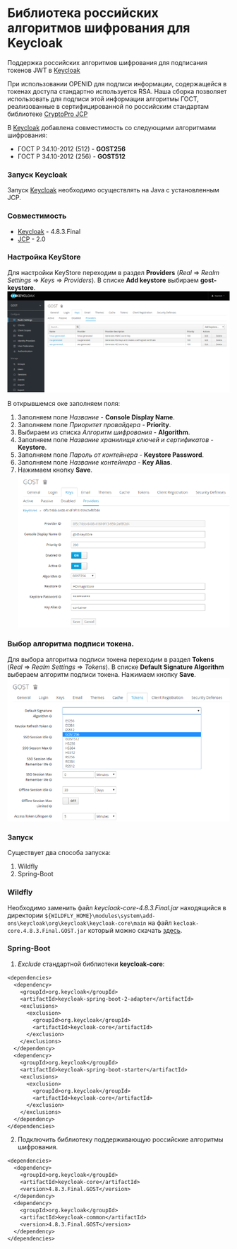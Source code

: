 # Библиотека российских алгоритмов шифрования для Keycloak

Поддержка российских алгоритмов шифрования для подписания токенов JWT в [Keycloak](https://www.keycloak.org/)

При использовании OPENID для подписи информации, содержащейся в токенах доступа стандартно используется RSA. Наша 
сборка позволяет использовать для подписи этой информации алгоритмы ГОСТ, реализованные в сертифицированной по 
российским стандартам библиотеке [CryptoPro JCP ](https://www.cryptopro.ru/products/csp/jcp)

В [Keycloak](https://www.keycloak.org/) добавлена совместимость со следующими алгоритмами шифрования:
+ ГОСТ Р 34.10-2012 (512) - **GOST256**
+ ГОСТ Р 34.10-2012 (256) - **GOST512**

### Запуск Keycloak
Запуск [Keycloak](https://www.keycloak.org/) необходимо осуществлять на Java с установленным JCP.

### Совместимость
+ [Keycloak](https://www.keycloak.org/) - 4.8.3.Final
+ [JCP](https://www.cryptopro.ru/products/csp/jcp) - 2.0

### Настройка KeyStore
Для настройки KeyStore переходим в раздел **Providers** (*Real* &#8658; *Realm Settings* &#8658; *Keys* &#8658; 
*Providers*). В списке **Add keystore** выбираем **gost-keystore**.
![Создания приложение ВКонтакте](gost_2.png)

В открывшемся оке заполняем поля:
1. Заполняем поле *Название* - **Console Display Name**.
2. Заполняем поле *Приоритет провайдера* - **Priority**.
3. Выбираем из списка *Алгоритм шифрования* - **Algorithm**.
4. Заполняем поле *Название хранилищя ключей и сертификатов* - **Keystore**.
5. Заполняем поле *Пароль от контейнера* - **Keystore Password**. 
6. Заполняем поле *Название контейнера* - **Key Alias**.
7. Нажимаем кнопку **Save**.
![Создания приложение ВКонтакте](gost_3.png)

### Выбор алгоритма подписи токена.
Для выбора алгоритма подписи токена переходим в раздел **Tokens** (*Real* &#8658; *Realm Settings* &#8658; *Tokens*). 
В списке **Default Signature Algorithm** выбераем алгоритм подписи токена. Нажимаем кнопку **Save**.
![Создания приложение ВКонтакте](gost_4.png)

### Запуск
Существует два способа запуска:
1. Wildfly
2. Spring-Boot

### Wildfly
Необходимо заменить файл *keycloak-core-4.8.3.Final.jar* находящийся в директории 
`${WILDFLY_HOME}\modules\system\add-ons\keycloak\org\keycloak\keycloak-core\main` на файл 
`kecloak-core.4.8.3.Final.GOST.jar` который можно скачать [здесь](https://nexus.playa.ru/nexus/repository/releases/org/keycloak/keycloak-core/4.8.3.Final.GOST/keycloak-core-4.8.3.Final.GOST.jar).

### Spring-Boot

1. *Exclude* стандартной библиотеки **keycloak-core**: 
```
<dependencies>
  <dependency>
    <groupId>org.keycloak</groupId>
    <artifactId>keycloak-spring-boot-2-adapter</artifactId>
    <exclusions>
      <exclusion>
        <groupId>org.keycloak</groupId>
        <artifactId>keycloak-core</artifactId>
      </exclusion>
    </exclusions>
  </dependency>
  <dependency>
    <groupId>org.keycloak</groupId>
    <artifactId>keycloak-spring-boot-starter</artifactId>
    <exclusions>
      <exclusion>
        <groupId>org.keycloak</groupId>
        <artifactId>keycloak-core</artifactId>
      </exclusion>
    </exclusions>
  </dependency>
</dependencies>
```
2. Подключить библиотеку поддерживающую российские алгоритмы шифрования.
```
<dependencies>
  <dependency>
    <groupId>org.keycloak</groupId>
    <artifactId>keycloak-core</artifactId>
    <version>4.8.3.Final.GOST</version>
  </dependency>
  <dependency>
    <groupId>org.keycloak</groupId>
    <artifactId>keycloak-common</artifactId>
    <version>4.8.3.Final.GOST</version>
  </dependency>
</dependencies>
```